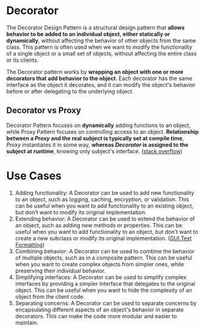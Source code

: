 # Decorator

The Decorator Design Pattern is a structural design pattern that **allows behavior to be added to an individual object, either statically or dynamically**, without affecting the behavior of other objects from the same class. This pattern is often used when we want to modify the functionality of a single object or a small set of objects, without affecting the entire class or its clients.

The Decorator pattern works by **wrapping an object with one or more decorators that add behavior to the object**. Each decorator has the same interface as the object it decorates, and it can modify the object's behavior before or after delegating to the underlying object.

## Decorator vs Proxy

Decorator Pattern focuses on **dynamically** adding functions to an object, while Proxy Pattern focuses on controlling access to an object. **Relationship between a *Proxy* and the real subject is typically set at compile time**, *Proxy* instantiates it in some way, **whereas *Decorator* is assigned to the subject at runtime**, knowing only subject's interface. ([stack overflow](https://stackoverflow.com/a/18618841))

# Use Cases

1. Adding functionality: A Decorator can be used to add new functionality to an object, such as logging, caching, encryption, or validation. This can be useful when you want to add functionality to an existing object, but don't want to modify its original implementation.
2. Extending behavior: A Decorator can be used to extend the behavior of an object, such as adding new methods or properties. This can be useful when you want to add functionality to an object, but don't want to create a new subclass or modify its original implementation. ([GUI Text Formatting](./use-cases/TextFormatting))
3. Combining behavior: A Decorator can be used to combine the behavior of multiple objects, such as in a composite pattern. This can be useful when you want to create complex objects from simpler ones, while preserving their individual behavior.
4. Simplifying interfaces: A Decorator can be used to simplify complex interfaces by providing a simpler interface that delegates to the original object. This can be useful when you want to hide the complexity of an object from the client code.
5. Separating concerns: A Decorator can be used to separate concerns by encapsulating different aspects of an object's behavior in separate decorators. This can make the code more modular and easier to maintain.